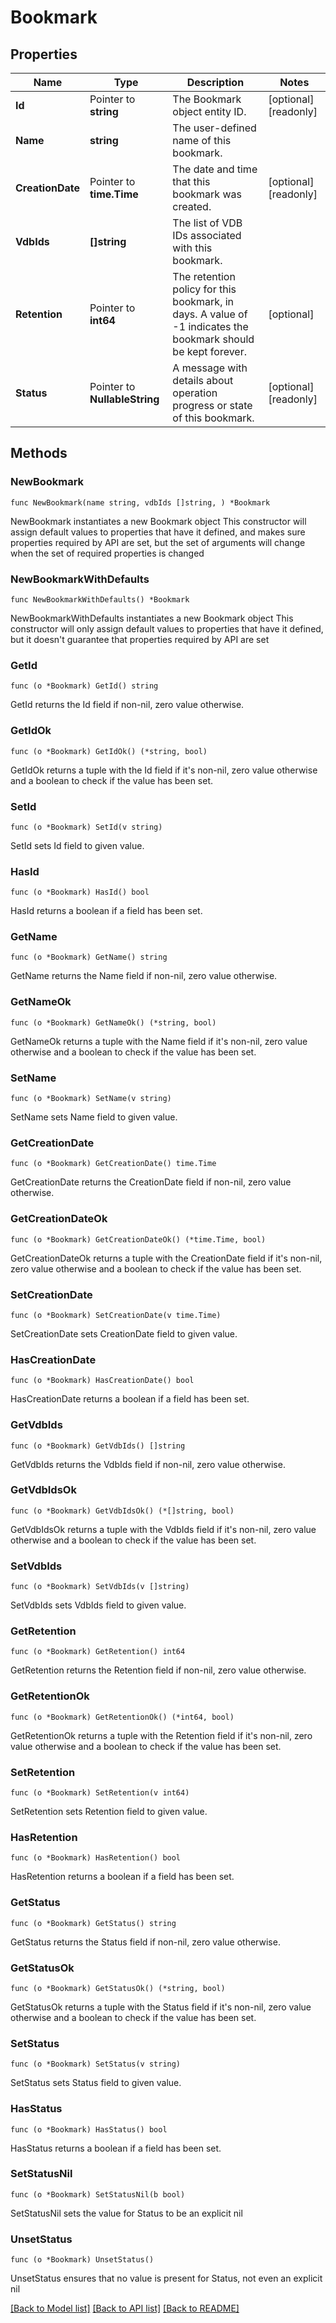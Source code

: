 # Bookmark

## Properties

Name | Type | Description | Notes
------------ | ------------- | ------------- | -------------
**Id** | Pointer to **string** | The Bookmark object entity ID. | [optional] [readonly] 
**Name** | **string** | The user-defined name of this bookmark. | 
**CreationDate** | Pointer to **time.Time** | The date and time that this bookmark was created. | [optional] [readonly] 
**VdbIds** | **[]string** | The list of VDB IDs associated with this bookmark. | 
**Retention** | Pointer to **int64** | The retention policy for this bookmark, in days. A value of -1 indicates the bookmark should be kept forever. | [optional] 
**Status** | Pointer to **NullableString** | A message with details about operation progress or state of this bookmark. | [optional] [readonly] 

## Methods

### NewBookmark

`func NewBookmark(name string, vdbIds []string, ) *Bookmark`

NewBookmark instantiates a new Bookmark object
This constructor will assign default values to properties that have it defined,
and makes sure properties required by API are set, but the set of arguments
will change when the set of required properties is changed

### NewBookmarkWithDefaults

`func NewBookmarkWithDefaults() *Bookmark`

NewBookmarkWithDefaults instantiates a new Bookmark object
This constructor will only assign default values to properties that have it defined,
but it doesn't guarantee that properties required by API are set

### GetId

`func (o *Bookmark) GetId() string`

GetId returns the Id field if non-nil, zero value otherwise.

### GetIdOk

`func (o *Bookmark) GetIdOk() (*string, bool)`

GetIdOk returns a tuple with the Id field if it's non-nil, zero value otherwise
and a boolean to check if the value has been set.

### SetId

`func (o *Bookmark) SetId(v string)`

SetId sets Id field to given value.

### HasId

`func (o *Bookmark) HasId() bool`

HasId returns a boolean if a field has been set.

### GetName

`func (o *Bookmark) GetName() string`

GetName returns the Name field if non-nil, zero value otherwise.

### GetNameOk

`func (o *Bookmark) GetNameOk() (*string, bool)`

GetNameOk returns a tuple with the Name field if it's non-nil, zero value otherwise
and a boolean to check if the value has been set.

### SetName

`func (o *Bookmark) SetName(v string)`

SetName sets Name field to given value.


### GetCreationDate

`func (o *Bookmark) GetCreationDate() time.Time`

GetCreationDate returns the CreationDate field if non-nil, zero value otherwise.

### GetCreationDateOk

`func (o *Bookmark) GetCreationDateOk() (*time.Time, bool)`

GetCreationDateOk returns a tuple with the CreationDate field if it's non-nil, zero value otherwise
and a boolean to check if the value has been set.

### SetCreationDate

`func (o *Bookmark) SetCreationDate(v time.Time)`

SetCreationDate sets CreationDate field to given value.

### HasCreationDate

`func (o *Bookmark) HasCreationDate() bool`

HasCreationDate returns a boolean if a field has been set.

### GetVdbIds

`func (o *Bookmark) GetVdbIds() []string`

GetVdbIds returns the VdbIds field if non-nil, zero value otherwise.

### GetVdbIdsOk

`func (o *Bookmark) GetVdbIdsOk() (*[]string, bool)`

GetVdbIdsOk returns a tuple with the VdbIds field if it's non-nil, zero value otherwise
and a boolean to check if the value has been set.

### SetVdbIds

`func (o *Bookmark) SetVdbIds(v []string)`

SetVdbIds sets VdbIds field to given value.


### GetRetention

`func (o *Bookmark) GetRetention() int64`

GetRetention returns the Retention field if non-nil, zero value otherwise.

### GetRetentionOk

`func (o *Bookmark) GetRetentionOk() (*int64, bool)`

GetRetentionOk returns a tuple with the Retention field if it's non-nil, zero value otherwise
and a boolean to check if the value has been set.

### SetRetention

`func (o *Bookmark) SetRetention(v int64)`

SetRetention sets Retention field to given value.

### HasRetention

`func (o *Bookmark) HasRetention() bool`

HasRetention returns a boolean if a field has been set.

### GetStatus

`func (o *Bookmark) GetStatus() string`

GetStatus returns the Status field if non-nil, zero value otherwise.

### GetStatusOk

`func (o *Bookmark) GetStatusOk() (*string, bool)`

GetStatusOk returns a tuple with the Status field if it's non-nil, zero value otherwise
and a boolean to check if the value has been set.

### SetStatus

`func (o *Bookmark) SetStatus(v string)`

SetStatus sets Status field to given value.

### HasStatus

`func (o *Bookmark) HasStatus() bool`

HasStatus returns a boolean if a field has been set.

### SetStatusNil

`func (o *Bookmark) SetStatusNil(b bool)`

 SetStatusNil sets the value for Status to be an explicit nil

### UnsetStatus
`func (o *Bookmark) UnsetStatus()`

UnsetStatus ensures that no value is present for Status, not even an explicit nil

[[Back to Model list]](../README.md#documentation-for-models) [[Back to API list]](../README.md#documentation-for-api-endpoints) [[Back to README]](../README.md)


